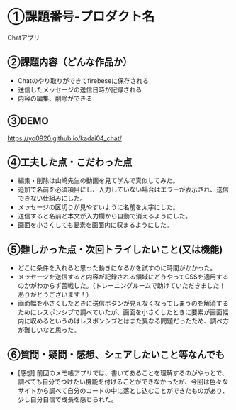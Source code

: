 # ①課題番号-プロダクト名

Chatアプリ

## ②課題内容（どんな作品か）

- Chatのやり取りができてfirebeseに保存される
- 送信したメッセージの送信日時が記録される
- 内容の編集、削除ができる

## ③DEMO

https://yo0920.github.io/kadai04_chat/

## ④工夫した点・こだわった点

- 編集・削除は山崎先生の動画を見て学んで真似してみた。
- 追加で名前を必須項目にし、入力していない場合はエラーが表示され、送信できない仕組みにした。
- メッセージの区切りが見やすいように名前を太字にした。
- 送信すると名前と本文が入力欄から自動で消えるようにした。
- 画面を小さくしても要素を画面内に収まるようにした。


## ⑤難しかった点・次回トライしたいこと(又は機能)

- どこに条件を入れると思った動きになるかを試すのに時間がかかった。
- メッセージを送信すると内容が記録される領域にどうやってCSSを適用するのかがわからず苦戦した。（トレーニングルームで助けていただきました！ありがとうございます！）
- 画面幅を小さくしたときに送信ボタンが見えなくなってしまうのを解消するためにレスポンシブで調べていたが、画面を小さくしたときに要素が画面幅内に収めるというのはレスポンシブとはまた異なる問題だったため、調べ方が難しいなと思った。

## ⑥質問・疑問・感想、シェアしたいこと等なんでも
- [感想]
前回のメモ帳アプリでは、書いてあることを理解するのがやっとで、調べても自分でつけたい機能を付けることができなかったが、今回は色々なサイトから調べて自分のコードの中に落とし込むことができたものがあり、少し自分自信で成長を感じられた。